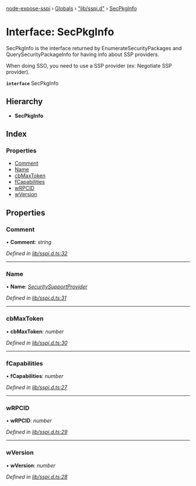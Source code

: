 [node-expose-sspi](../README.md) › [Globals](../globals.md) › ["lib/sspi.d"](../modules/_lib_sspi_d_.md) › [SecPkgInfo](_lib_sspi_d_.secpkginfo.md)

# Interface: SecPkgInfo

SecPkgInfo is the interface returned by EnumerateSecurityPackages and QuerySecurityPackageInfo
for having info about SSP providers.

When doing SSO, you need to use a SSP provider (ex: Negotiate SSP provider).

**`interface`** SecPkgInfo

## Hierarchy

* **SecPkgInfo**

## Index

### Properties

* [Comment](_lib_sspi_d_.secpkginfo.md#comment)
* [Name](_lib_sspi_d_.secpkginfo.md#name)
* [cbMaxToken](_lib_sspi_d_.secpkginfo.md#cbmaxtoken)
* [fCapabilities](_lib_sspi_d_.secpkginfo.md#fcapabilities)
* [wRPCID](_lib_sspi_d_.secpkginfo.md#wrpcid)
* [wVersion](_lib_sspi_d_.secpkginfo.md#wversion)

## Properties

###  Comment

• **Comment**: *string*

*Defined in [lib/sspi.d.ts:32](https://github.com/jlguenego/node-expose-sspi/blob/7ca1305/lib/sspi.d.ts#L32)*

___

###  Name

• **Name**: *[SecuritySupportProvider](../modules/_lib_sspi_d_.md#securitysupportprovider)*

*Defined in [lib/sspi.d.ts:31](https://github.com/jlguenego/node-expose-sspi/blob/7ca1305/lib/sspi.d.ts#L31)*

___

###  cbMaxToken

• **cbMaxToken**: *number*

*Defined in [lib/sspi.d.ts:30](https://github.com/jlguenego/node-expose-sspi/blob/7ca1305/lib/sspi.d.ts#L30)*

___

###  fCapabilities

• **fCapabilities**: *number*

*Defined in [lib/sspi.d.ts:27](https://github.com/jlguenego/node-expose-sspi/blob/7ca1305/lib/sspi.d.ts#L27)*

___

###  wRPCID

• **wRPCID**: *number*

*Defined in [lib/sspi.d.ts:29](https://github.com/jlguenego/node-expose-sspi/blob/7ca1305/lib/sspi.d.ts#L29)*

___

###  wVersion

• **wVersion**: *number*

*Defined in [lib/sspi.d.ts:28](https://github.com/jlguenego/node-expose-sspi/blob/7ca1305/lib/sspi.d.ts#L28)*
